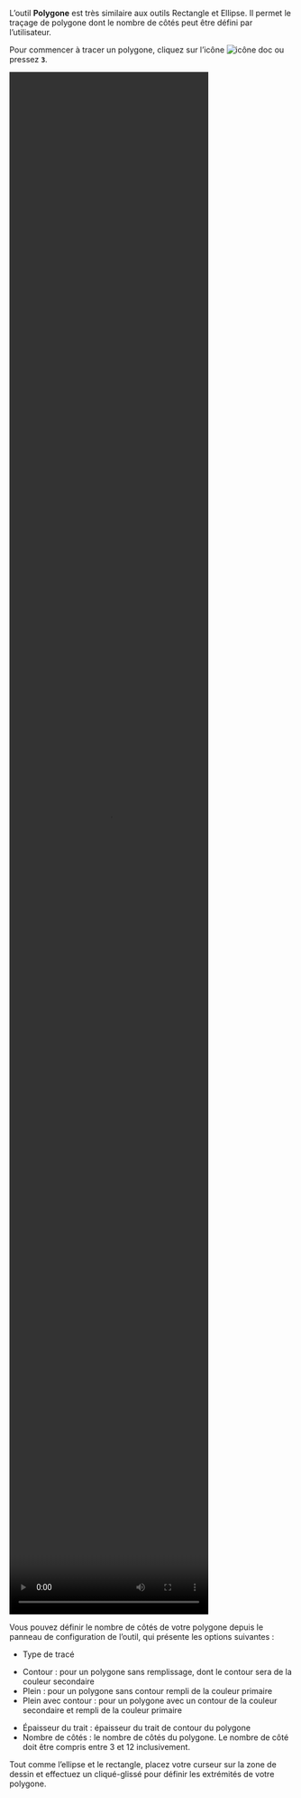 L’outil **Polygone** est très similaire aux outils Rectangle et Ellipse. Il permet le traçage de polygone dont le nombre de côtés peut être défini par l’utilisateur. 

 Pour commencer à tracer un polygone, cliquez sur l’icône ![icône doc](/assets/sidebar-icons/polygone.png) ou pressez **`3`**. 
 
<video width="70%" height="70%" class="doc-fig" autoplay loop>
    <source src="/assets/doc/vid/polygone_trctd.webm" type="video/webm">
</video>

 Vous pouvez définir le nombre de côtés de votre polygone depuis le panneau de configuration de l’outil, qui présente les options suivantes : 
 *  Type de tracé
  -  Contour : pour un polygone sans remplissage, dont le contour sera de la couleur secondaire
  -  Plein : pour un polygone sans contour rempli de la couleur primaire
  -  Plein avec contour : pour un polygone avec un contour de la couleur secondaire et rempli de la couleur primaire
 *  Épaisseur du trait : épaisseur du trait de contour du polygone
 *  Nombre de côtés : le nombre de côtés du polygone. Le nombre de côté doit être compris entre 3 et 12 inclusivement.

Tout comme l’ellipse et le rectangle, placez votre curseur sur la zone de dessin et effectuez un cliqué-glissé pour définir les extrémités de votre polygone.
